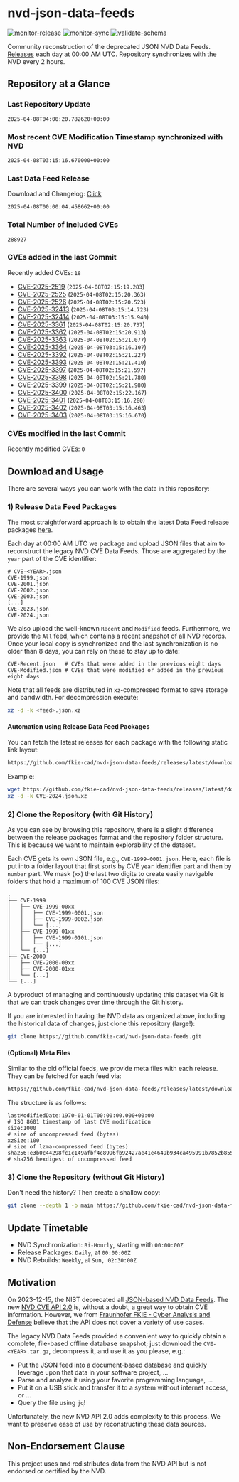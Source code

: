 # nvd-json-data-feeds

[![monitor-release](https://github.com/fkie-cad/nvd-json-data-feeds/actions/workflows/monitor_release.yml/badge.svg)](https://github.com/fkie-cad/nvd-json-data-feeds/actions/workflows/monitor_release.yml)
[![monitor-sync](https://github.com/fkie-cad/nvd-json-data-feeds/actions/workflows/monitor_sync.yml/badge.svg)](https://github.com/fkie-cad/nvd-json-data-feeds/actions/workflows/monitor_sync.yml)
[![validate-schema](https://github.com/fkie-cad/nvd-json-data-feeds/actions/workflows/validate_schema.yml/badge.svg)](https://github.com/fkie-cad/nvd-json-data-feeds/actions/workflows/validate_schema.yml)

Community reconstruction of the deprecated JSON NVD Data Feeds.
[Releases](https://github.com/fkie-cad/nvd-json-data-feeds/releases/latest) each day at 00:00 AM UTC.
Repository synchronizes with the NVD every 2 hours.

## Repository at a Glance

### Last Repository Update

```plain
2025-04-08T04:00:20.782620+00:00
```

### Most recent CVE Modification Timestamp synchronized with NVD

```plain
2025-04-08T03:15:16.670000+00:00
```

### Last Data Feed Release

Download and Changelog: [Click](https://github.com/fkie-cad/nvd-json-data-feeds/releases/latest)

```plain
2025-04-08T00:00:04.458662+00:00
```

### Total Number of included CVEs

```plain
288927
```

### CVEs added in the last Commit

Recently added CVEs: `18`

- [CVE-2025-2519](CVE-2025/CVE-2025-25xx/CVE-2025-2519.json) (`2025-04-08T02:15:19.283`)
- [CVE-2025-2525](CVE-2025/CVE-2025-25xx/CVE-2025-2525.json) (`2025-04-08T02:15:20.363`)
- [CVE-2025-2526](CVE-2025/CVE-2025-25xx/CVE-2025-2526.json) (`2025-04-08T02:15:20.523`)
- [CVE-2025-32413](CVE-2025/CVE-2025-324xx/CVE-2025-32413.json) (`2025-04-08T03:15:14.723`)
- [CVE-2025-32414](CVE-2025/CVE-2025-324xx/CVE-2025-32414.json) (`2025-04-08T03:15:15.940`)
- [CVE-2025-3361](CVE-2025/CVE-2025-33xx/CVE-2025-3361.json) (`2025-04-08T02:15:20.737`)
- [CVE-2025-3362](CVE-2025/CVE-2025-33xx/CVE-2025-3362.json) (`2025-04-08T02:15:20.913`)
- [CVE-2025-3363](CVE-2025/CVE-2025-33xx/CVE-2025-3363.json) (`2025-04-08T02:15:21.077`)
- [CVE-2025-3364](CVE-2025/CVE-2025-33xx/CVE-2025-3364.json) (`2025-04-08T03:15:16.107`)
- [CVE-2025-3392](CVE-2025/CVE-2025-33xx/CVE-2025-3392.json) (`2025-04-08T02:15:21.227`)
- [CVE-2025-3393](CVE-2025/CVE-2025-33xx/CVE-2025-3393.json) (`2025-04-08T02:15:21.410`)
- [CVE-2025-3397](CVE-2025/CVE-2025-33xx/CVE-2025-3397.json) (`2025-04-08T02:15:21.597`)
- [CVE-2025-3398](CVE-2025/CVE-2025-33xx/CVE-2025-3398.json) (`2025-04-08T02:15:21.780`)
- [CVE-2025-3399](CVE-2025/CVE-2025-33xx/CVE-2025-3399.json) (`2025-04-08T02:15:21.980`)
- [CVE-2025-3400](CVE-2025/CVE-2025-34xx/CVE-2025-3400.json) (`2025-04-08T02:15:22.167`)
- [CVE-2025-3401](CVE-2025/CVE-2025-34xx/CVE-2025-3401.json) (`2025-04-08T03:15:16.280`)
- [CVE-2025-3402](CVE-2025/CVE-2025-34xx/CVE-2025-3402.json) (`2025-04-08T03:15:16.463`)
- [CVE-2025-3403](CVE-2025/CVE-2025-34xx/CVE-2025-3403.json) (`2025-04-08T03:15:16.670`)


### CVEs modified in the last Commit

Recently modified CVEs: `0`



## Download and Usage

There are several ways you can work with the data in this repository:

### 1) Release Data Feed Packages

The most straightforward approach is to obtain the latest Data Feed release packages [here](https://github.com/fkie-cad/nvd-json-data-feeds/releases/latest).

Each day at 00:00 AM UTC we package and upload JSON files that aim to reconstruct the legacy NVD CVE Data Feeds.
Those are aggregated by the `year` part of the CVE identifier:

```
# CVE-<YEAR>.json
CVE-1999.json
CVE-2001.json
CVE-2002.json
CVE-2003.json
[...]
CVE-2023.json
CVE-2024.json
```

We also upload the well-known `Recent` and `Modified` feeds.
Furthermore, we provide the `All` feed, which contains a recent snapshot of all NVD records.
Once your local copy is synchronized and the last synchronization is no older than 8 days, you can rely on these to stay up to date:

```plain
CVE-Recent.json   # CVEs that were added in the previous eight days
CVE-Modified.json # CVEs that were modified or added in the previous eight days
```

Note that all feeds are distributed in `xz`-compressed format to save storage and bandwidth.
For decompression execute:

```sh
xz -d -k <feed>.json.xz
```

#### Automation using Release Data Feed Packages

You can fetch the latest releases for each package with the following static link layout:

```sh
https://github.com/fkie-cad/nvd-json-data-feeds/releases/latest/download/CVE-<YEAR>.json.xz
```

Example:

```sh
wget https://github.com/fkie-cad/nvd-json-data-feeds/releases/latest/download/CVE-2024.json.xz
xz -d -k CVE-2024.json.xz
```

### 2) Clone the Repository (with Git History)

As you can see by browsing this repository, there is a slight difference between the release packages format and the repository folder structure.
This is because we want to maintain explorability of the dataset.

Each CVE gets its own JSON file, e.g., `CVE-1999-0001.json`.
Here, each file is put into a folder layout that first sorts by CVE `year` identifier part and then by `number` part.
We mask (`xx`) the last two digits to create easily navigable folders that hold a maximum of 100 CVE JSON files:

```plain
.
├── CVE-1999
│   ├── CVE-1999-00xx
│   │   ├── CVE-1999-0001.json
│   │   ├── CVE-1999-0002.json
│   │   └── [...]
│   ├── CVE-1999-01xx
│   │   ├── CVE-1999-0101.json
│   │   └── [...]
│   └── [...]
├── CVE-2000
│   ├── CVE-2000-00xx
│   ├── CVE-2000-01xx
│   └── [...]
└── [...]
```

A byproduct of managing and continuously updating this dataset via Git is that we can track changes over time through the Git history.

If you are interested in having the NVD data as organized above, including the historical data of changes, just clone this repository (large!):

```sh
git clone https://github.com/fkie-cad/nvd-json-data-feeds.git
```

#### (Optional) Meta Files

Similar to the old official feeds, we provide meta files with each release. They can be fetched for each feed via:

```sh
https://github.com/fkie-cad/nvd-json-data-feeds/releases/latest/download/CVE-<YEAR>.meta
```

The structure is as follows:

```plain
lastModifiedDate:1970-01-01T00:00:00.000+00:00                          # ISO 8601 timestamp of last CVE modification
size:1000                                                               # size of uncompressed feed (bytes)
xzSize:100                                                              # size of lzma-compressed feed (bytes)
sha256:e3b0c44298fc1c149afbf4c8996fb92427ae41e4649b934ca495991b7852b855 # sha256 hexdigest of uncompressed feed
```

### 3) Clone the Repository (without Git History)

Don't need the history? Then create a shallow copy:

```sh
git clone --depth 1 -b main https://github.com/fkie-cad/nvd-json-data-feeds.git
```


## Update Timetable

* NVD Synchronization: `Bi-Hourly`, starting with `00:00:00Z`
* Release Packages: `Daily`, at `00:00:00Z`
* NVD Rebuilds: `Weekly`, at `Sun, 02:30:00Z`


## Motivation

On 2023-12-15, the NIST deprecated all [JSON-based NVD Data Feeds](https://nvd.nist.gov/vuln/data-feeds#divRetirementBanner-1).
The new [NVD CVE API 2.0](https://nvd.nist.gov/developers/vulnerabilities) is, without a doubt, a great way to obtain CVE information.
However, we from [Fraunhofer FKIE - Cyber Analysis and Defense](https://www.fkie.fraunhofer.de/en/departments/cad.html) believe that the API does not cover a variety of use cases.

The legacy NVD Data Feeds provided a convenient way to quickly obtain a complete, file-based offline database snapshot; just download the `CVE-<YEAR>.tar.gz`, decompress it, and use it as you please, e.g.:

- Put the JSON feed into a document-based database and quickly leverage upon that data in your software project, ...
- Parse and analyze it using your favorite programming language, ...
- Put it on a USB stick and transfer it to a system without internet access, or ...
- Query the file using `jq`!

Unfortunately, the new NVD API 2.0 adds complexity to this process.
We want to preserve ease of use by reconstructing these data sources.

## Non-Endorsement Clause

This project uses and redistributes data from the NVD API but is not endorsed or certified by the NVD.